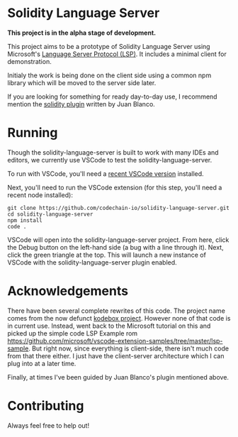 Solidity Language Server
========================

**This project is in the alpha stage of development.**

This project aims to be a prototype of Solidity Language Server using Microsoft's
[Language Server Protocol (LSP)][lsp]. It includes a minimal client
for demonstration.

Initialy the work is being done on the client side using a common npm library which will be moved to the server side later.

If you are looking for something for ready day-to-day use, I recommend mention the [solidity plugin](https://marketplace.visualstudio.com/items?itemName=JuanBlanco.solidity) written by Juan Blanco.

# Running

Though the solidity-language-server is built to work with many IDEs and editors, we currently use VSCode to test the solidity-language-server.

To run with VSCode, you'll need a [recent VSCode version][vscode] installed.

Next, you'll need to run the VSCode extension (for this step, you'll need a recent node installed):

```
git clone https://github.com/codechain-io/solidity-language-server.git
cd solidity-language-server
npm install
code .
```

VSCode will open into the solidity-language-server project. From here, click the Debug button on the left-hand side (a bug with a line through it). Next, click the green triangle at the top. This will launch a new instance of VSCode with the solidity-language-server plugin enabled.

# Acknowledgements

There have been several complete rewrites of this code. The project name comes from the now defunct [kodebox project](https://marketplace.visualstudio.com/items?itemName=kodebox.solidity-language-server). However none of that code is in current use. Instead, went back to the Microsoft tutorial on this and picked up the simple code LSP Example rom https://github.com/microsoft/vscode-extension-samples/tree/master/lsp-sample.  But right now, since everything is client-side, there isn't much code from that there either. I just have the client-server architecture which I can plug into at a later time.

Finally, at times I've been guided by Juan Blanco's plugin mentioned above.



# Contributing
Always feel free to help out!

[lsp]: https://github.com/Microsoft/language-server-protocol
[solc]: https://github.com/ethereum/solc-js
[vscode]: https://code.visualstudio.com/download
